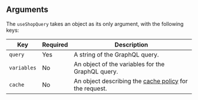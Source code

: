 ## Arguments

The `useShopQuery` takes an object as its only argument, with the following keys:

| Key         | Required | Description                                                                                                |
| ----------- | -------- | ---------------------------------------------------------------------------------------------------------- |
| `query`     | Yes      | A string of the GraphQL query.                                                                             |
| `variables` | No       | An object of the variables for the GraphQL query.                                                          |
| `cache`     | No       | An object describing the [cache policy](/custom-storefronts/hydrogen/framework/cache) for the request. |
